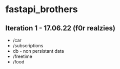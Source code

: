 # fastapi_brothers

## Iteration 1 - 17.06.22 (f0r realzies)

- /car
- /subscriptions
- db - non persistant data
- /freetime
- /food
